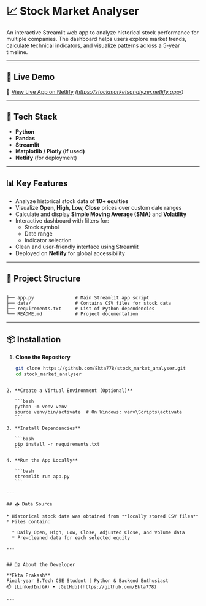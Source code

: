 
# 📈 Stock Market Analyser

An interactive Streamlit web app to analyze historical stock performance for multiple companies. The dashboard helps users explore market trends, calculate technical indicators, and visualize patterns across a 5-year timeline.

---

## 🚀 Live Demo

🔗 [View Live App on Netlify](#) *(https://stockmarketsanalyzer.netlify.app/)*

---

## 🧰 Tech Stack

- **Python**
- **Pandas**
- **Streamlit**
- **Matplotlib / Plotly (if used)**
- **Netlify** (for deployment)

---

## 📊 Key Features

- Analyze historical stock data of **10+ equities**
- Visualize **Open, High, Low, Close** prices over custom date ranges
- Calculate and display **Simple Moving Average (SMA)** and **Volatility**
- Interactive dashboard with filters for:
  - Stock symbol
  - Date range
  - Indicator selection
- Clean and user-friendly interface using Streamlit
- Deployed on **Netlify** for global accessibility

---

## 📁 Project Structure

```

├── app.py               # Main Streamlit app script
├── data/                # Contains CSV files for stock data
├── requirements.txt     # List of Python dependencies
└── README.md            # Project documentation

````

---

## 📦 Installation

1. **Clone the Repository**
   ```bash
   git clone https://github.com/Ekta778/stock_market_analyser.git
   cd stock_market_analyser
````

2. **Create a Virtual Environment (Optional)**

   ```bash
   python -m venv venv
   source venv/bin/activate  # On Windows: venv\Scripts\activate
   ```

3. **Install Dependencies**

   ```bash
   pip install -r requirements.txt
   ```

4. **Run the App Locally**

   ```bash
   streamlit run app.py
   ```

---

## 📥 Data Source

* Historical stock data was obtained from **locally stored CSV files**
* Files contain:

  * Daily Open, High, Low, Close, Adjusted Close, and Volume data
  * Pre-cleaned data for each selected equity

---


## 🙋‍♀️ About the Developer

**Ekta Prakash**
Final-year B.Tech CSE Student | Python & Backend Enthusiast
📫 [LinkedIn](#) • [GitHub](https://github.com/Ekta778)

---



